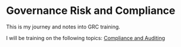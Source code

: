 # Governance Risk and Compliance

This is my journey and notes into GRC training.

I will be training on the following topics:
[Compliance and Auditing](GRC/Topics/Compliance-and-Auditing)
